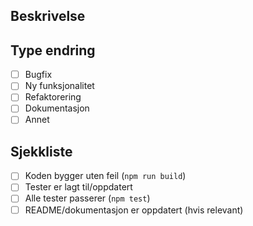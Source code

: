 ## Beskrivelse
<!-- Beskriv kort hva denne PR-en gjør -->

## Type endring
- [ ] Bugfix
- [ ] Ny funksjonalitet
- [ ] Refaktorering
- [ ] Dokumentasjon
- [ ] Annet

## Sjekkliste
- [ ] Koden bygger uten feil (`npm run build`)
- [ ] Tester er lagt til/oppdatert
- [ ] Alle tester passerer (`npm test`)
- [ ] README/dokumentasjon er oppdatert (hvis relevant)
